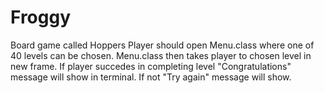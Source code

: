 # Froggy
Board game called Hoppers 
Player should open Menu.class where one of 40 levels can be chosen.
Menu.class then takes player to chosen level in new frame.
If player succedes in completing level "Congratulations" message will show in terminal.
If not "Try again" message will show.
